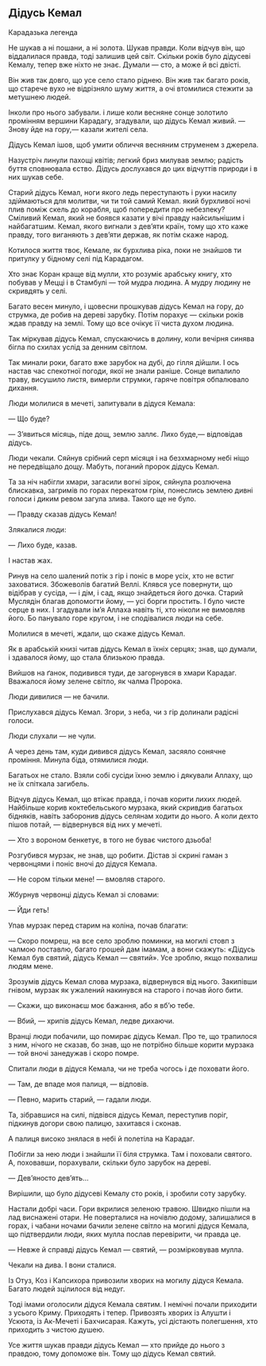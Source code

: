## Дідусь Кемал

Карадазька легенда

Не шукав а ні пошани, а ні золота.
Шукав правди.
Коли відчув він, що віддалилася правда, тоді залишив цей світ.
Скільки років було дідусеві Кемалу, тепер вже ніхто не знає.
Думали — сто, а може й всі двісті.

Він жив так довго, що усе село стало ріднею.
Він жив так багато років, що старече вухо не відрізняло шуму життя, а очі втомилися стежити за метушнею людей.

Інколи про нього забували.
і лише коли весняне сонце золотило промінням вершини Карадагу, згадували, що дідусь Кемал живий. — Знову йде на гору,— казали жителі села.

Дідусь Кемал ішов, щоб умити обличчя весняним струменем з джерела.

Назустріч линули пахощі квітів; легкий бриз милував землю; радість буття сповнювала єство.
Дідусь дослухався до цих відчуттів природи і в них шукав себе.

Старий дідусь Кемал, ноги якого ледь переступають і руки насилу здіймаються для молитви, чи ти той самий Кемал.
який бурхливої ночі плив поміж скель до корабля, щоб попередити про небезпеку?
Сміливий Кемал, який не боявся казати у вічі правду найсильнішим і найбагатшим.
Кемал, якого вигнали з дев’яти країн, тому що хто каже правду, того виганяють з дев’яти держав, як потім скаже народ.

Котилося життя твоє, Кемале, як бурхлива ріка, поки не знайшов ти притулку у бідному селі під Карадагом.

Хто знає Коран краще від мулли, хто розуміє арабську книгу, хто побував у Мецці і в Стамбулі — той мудра людина.
А мудру людину не скривдять у селі.

Багато весен минуло, і щовесни прошкував дідусь Кемал на гору, до струмка, де робив на дереві зарубку.
Потім порахує — скільки років ждав правду на землі.
Тому що все очікує її чиста духом людина.

Так міркував дідусь Кемал, спускаючись в долину, коли вечірня синява бігла по схилах услід за денним світлом.

Так минали роки, багато вже зарубок на дубі, до гілля дійшли.
І ось настав час спекотної погоди, якої не знали раніше.
Сонце випалило траву, висушило листя, вимерли струмки, гаряче повітря обпалювало дихання.

Люди молилися в мечеті, запитували в дідуся Кемала:

— Що буде?

— З’явиться місяць, піде дощ, землю заллє.
Лихо буде,— відповідав дідусь.

Люди чекали.
Сяйнув срібний серп місяця і на безхмарному небі ніщо не передвіщало дощу.
Мабуть, поганий пророк дідусь Кемал.

Та за ніч набігли хмари, загасили вогні зірок, сяйнула розлючена блискавка, загримів по горах перекатом грім, понеслись землею дивні голоси і диким ревом загула злива.
Такого ще не було.

— Правду сказав дідусь Кемал!

Злякалися люди:

— Лихо буде, казав.

І настав жах.

Ринув на село шалений потік з гір і поніс в море усіх, хто не встиг заховатися.
Збожеволів багатий Веллі.
Клявся усе повернути, що відібрав у сусіда, — і дім, і сад, якщо знайдеться його дочка.
Старий Муслядін благав допомогти йому, — усі борги простить.
І було чисте серце в них.
І згадували ім’я Аллаха навіть ті, хто ніколи не вимовляв його.
Бо панувало горе кругом, і не сподівалися люди на себе.

Молилися в мечеті, ждали, що скаже дідусь Кемал.

Як в арабській книзі читав дідусь Кемал в їхніх серцях; знав, що думали, і здавалося йому, що стала близькою правда.

Вийшов на ґанок, подивився туди, де загорнувся в хмари Карадаг.
Вважалося йому зелене світло, як чалма Пророка.

Люди дивилися — не бачили.

Прислухався дідусь Кемал.
Згори, з неба, чи з гір долинали радісні голоси.

Люди слухали — не чули.

А через день там, куди дивився дідусь Кемал, засяяло сонячне проміння.
Минула біда, отямилися люди.

Багатьох не стало.
Взяли собі сусіди їхню землю і дякували Аллаху, що не їх спіткала загибель.

Відчув дідусь Кемал, що втікає правда, і почав корити лихих людей.
Найбільше корив коктебельського мурзака, який скривдив багатьох бідняків, навіть заборонив дідусь селянам ходити до нього.
А коли дехто пішов потай, — відвернувся від них у мечеті.

— Хто з вороном бенкетує, в того не буває чистого дзьоба!

Розгубився мурзак, не знав, що робити.
Дістав зі скрині гаман з червонцями і поніс вночі до дідуся Кемала.

— Не сором тільки мене! — вмовляв старого.

Жбурнув червонці дідусь Кемал зі словами:

— Йди геть!

Упав мурзак перед старим на коліна, почав благати:

— Скоро помреш, на все село зроблю поминки, на могилі стовп з чалмою поставлю, багато грошей дам імамам, а вони скажуть: «Дідусь Кемал був святий, дідусь Кемал — святий».
Усе зроблю, якщо похвалиш людям мене.

Зрозумів дідусь Кемал слова мурзака, відвернувся від нього.
Закипівши гнівом, мурзак як ужалений накинувся на старого і почав його бити.

— Скажи, що виконаєш моє бажання, або я вб’ю тебе.

— Вбий, — хрипів дідусь Кемал, ледве дихаючи.

Вранці люди побачили, що помирає дідусь Кемал.
Про те, що трапилося з ним, нічого не сказав, бо знав, що не потрібно більше корити мурзака — той вночі занедужав і скоро помре.

Спитали люди в дідуся Кемала, чи не треба чогось і де поховати його.

— Там, де впаде моя палиця, — відповів.

— Певно, марить старий, — гадали люди.

Та, зібравшися на силі, підвівся дідусь Кемал, переступив поріг, підкинув догори свою палицю, захитався і сконав.

А палиця високо знялася в небі й полетіла на Карадаг.

Побігли за нею люди і знайшли її біля струмка.
Там і поховали святого.
А, поховавши, порахували, скільки було зарубок на дереві.

— Дев’яносто дев’ять...

Вирішили, що було дідусеві Кемалу сто років, і зробили соту зарубку.

Настали добрі часи.
Гори вкрилися зеленою травою.
Швидко пішли на лад виснажені отари.
Не поверталися на ночівлю додому, залишалися в горах, і чабани ночами бачили зелене світло на могилі дідуся Кемала, що підтвердили люди, яких мулла послав перевірити, чи правда це.

— Невже й справді дідусь Кемал — святий, — розмірковував мулла.

Чекали на дива.
І вони сталися.

Із Отуз, Коз і Капсихора привозили хворих на могилу дідуся Кемала.
Багато людей зцілилося від недуг.

Тоді імами оголосили дідуся Кемала святим.
І немічні почали приходити з усього Криму.
Приходять і тепер.
Привозять хворих із Алушти і Ускюта, із Ак-Мечеті і Бахчисарая.
Кажуть, усі дістають полегшення, хто приходить з чистою душею.

Усе життя шукав правди дідусь Кемал — хто прийде до нього з правдою, тому допоможе він.
Тому що дідусь Кемал святий.
